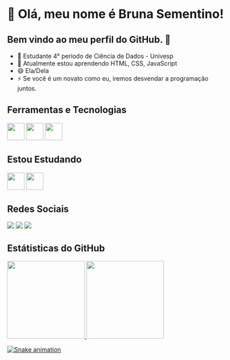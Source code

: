 # 👋 Olá, meu nome é Bruna Sementino!
## Bem vindo ao meu perfil do GitHub. 👋



- 🔭 Estudante 4° periodo de Ciência de Dados - Univesp
- 🌱 Atualmente estou aprendendo HTML, CSS, JavaScript
- 😄 Ela/Dela
- ⚡ Se você é um novato como eu, iremos desvendar a programação juntos.

## Ferramentas e Tecnologias 

<img src="https://cdn.jsdelivr.net/gh/devicons/devicon@latest/icons/html5/html5-original-wordmark.svg" width="40" height="40"/> <img src="https://cdn.jsdelivr.net/gh/devicons/devicon@latest/icons/css3/css3-original-wordmark.svg" width="40" height="40"/> <img src="https://cdn.jsdelivr.net/gh/devicons/devicon@latest/icons/javascript/javascript-original.svg" width="40" height="40"/>

## Estou Estudando

<img src="https://cdn.jsdelivr.net/gh/devicons/devicon@latest/icons/azuresqldatabase/azuresqldatabase-original.svg" width="40" height="40"/> <img src="https://cdn.jsdelivr.net/gh/devicons/devicon@latest/icons/grafana/grafana-original.svg" width="40" height="40"/>
          
## Redes Sociais

<div>
<a href="https://www.instagram.com/brunasementino/" target="_blank"><img loading="lazy" src="https://img.shields.io/badge/-Instagram-%23E4405F?style=for-the-badge&logo=instagram&logoColor=white" target="_blank"></a>
<a href = "mailto:dev.brusementino@gmail.com"><img loading="lazy" src="https://img.shields.io/badge/Gmail-D14836?style=for-the-badge&logo=gmail&logoColor=white" target="_blank"></a>
<a href="https://www.linkedin.com/in/bruna-sementino-9a9086137/" target="_blank"><img loading="lazy" src="https://img.shields.io/badge/-LinkedIn-%230077B5?style=for-the-badge&logo=linkedin&logoColor=white" target="_blank"></a>   
</div>

## Estátisticas do GitHub

<div>
<a href="https://github.com/BrunaSementino">
<img loading="lazy" height="180em" src="https://github-readme-stats.vercel.app/api/top-langs/?username=brunasementino&layout=compact&langs_count=7&theme=dracula"/>
<img loading="lazy" height="180em" src="https://github-readme-stats.vercel.app/api?username=brunasementino&show_icons=true&theme=dracula&include_all_commits=true&count_private=true"/>
</div>

![Snake animation](https://github.com/BrunaSementino/blob/output/github-contribution-grid-snake.svg)

